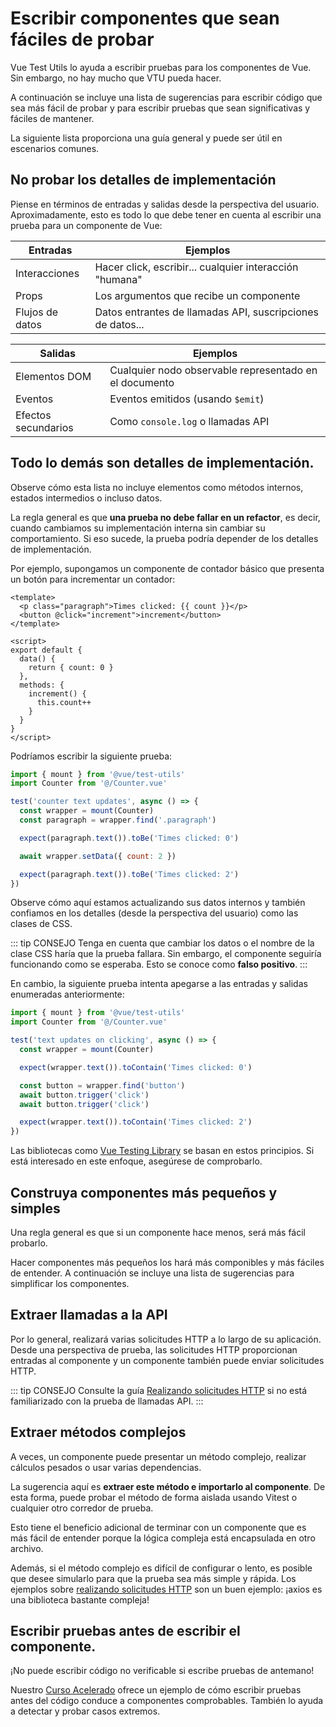 # Escribir componentes que sean fáciles de probar

Vue Test Utils lo ayuda a escribir pruebas para los componentes de Vue. Sin embargo, no hay mucho que VTU pueda hacer.

A continuación se incluye una lista de sugerencias para escribir código que sea más fácil de probar y para escribir pruebas que sean significativas y fáciles de mantener.

La siguiente lista proporciona una guía general y puede ser útil en escenarios comunes.

## No probar los detalles de implementación

Piense en términos de entradas y salidas desde la perspectiva del usuario. Aproximadamente, esto es todo lo que debe tener en cuenta al escribir una prueba para un componente de Vue:

| Entradas        | Ejemplos                                                  |
| ----------------| ----------------------------------------------------------|
| Interacciones   | Hacer click, escribir... cualquier interacción "humana"   |
| Props           | Los argumentos que recibe un componente                   |
| Flujos de datos | Datos entrantes de llamadas API, suscripciones de datos...|
 
| Salidas             | Ejemplos                                              |
| --------------------| ------------------------------------------------------|
| Elementos DOM       | Cualquier nodo observable representado en el documento|
| Eventos             | Eventos emitidos (usando `$emit`)                     |
| Efectos secundarios | Como `console.log` o llamadas API                     | 

## Todo lo demás son detalles de implementación.

Observe cómo esta lista no incluye elementos como métodos internos, estados intermedios o incluso datos.
 
La regla general es que **una prueba no debe fallar en un refactor**, es decir, cuando cambiamos su implementación interna sin cambiar su comportamiento. Si eso sucede, la prueba podría depender de los detalles de implementación.

Por ejemplo, supongamos un componente de contador básico que presenta un botón para incrementar un contador:

```vue
<template>
  <p class="paragraph">Times clicked: {{ count }}</p>
  <button @click="increment">increment</button>
</template>

<script>
export default {
  data() {
    return { count: 0 }
  },
  methods: {
    increment() {
      this.count++
    }
  }
}
</script>
```
Podríamos escribir la siguiente prueba:
```js
import { mount } from '@vue/test-utils'
import Counter from '@/Counter.vue'

test('counter text updates', async () => {
  const wrapper = mount(Counter)
  const paragraph = wrapper.find('.paragraph')

  expect(paragraph.text()).toBe('Times clicked: 0')

  await wrapper.setData({ count: 2 })

  expect(paragraph.text()).toBe('Times clicked: 2')
})
```
Observe cómo aquí estamos actualizando sus datos internos y también confiamos en los detalles (desde la perspectiva del usuario) como las clases de CSS.

::: tip CONSEJO
Tenga en cuenta que cambiar los datos o el nombre de la clase CSS haría que la prueba fallara. Sin embargo, el componente seguiría funcionando como se esperaba. Esto se conoce como **falso positivo**.
:::

En cambio, la siguiente prueba intenta apegarse a las entradas y salidas enumeradas anteriormente:
```js
import { mount } from '@vue/test-utils'
import Counter from '@/Counter.vue'

test('text updates on clicking', async () => {
  const wrapper = mount(Counter)

  expect(wrapper.text()).toContain('Times clicked: 0')

  const button = wrapper.find('button')
  await button.trigger('click')
  await button.trigger('click')

  expect(wrapper.text()).toContain('Times clicked: 2')
})
```
Las bibliotecas como [Vue Testing Library](https://github.com/testing-library/vue-testing-library/) se basan en estos principios. Si está interesado en este enfoque, asegúrese de comprobarlo.

## Construya componentes más pequeños y simples

Una regla general es que si un componente hace menos, será más fácil probarlo.

Hacer componentes más pequeños los hará más componibles y más fáciles de entender. A continuación se incluye una lista de sugerencias para simplificar los componentes.

## Extraer llamadas a la API

Por lo general, realizará varias solicitudes HTTP a lo largo de su aplicación. Desde una perspectiva de prueba, las solicitudes HTTP proporcionan entradas al componente y un componente también puede enviar solicitudes HTTP.

::: tip CONSEJO
Consulte la guía [Realizando solicitudes HTTP](../vue-test-utils-en-profundidad/solicitudes-http.html) si no está familiarizado con la prueba de llamadas API.
:::

## Extraer métodos complejos

A veces, un componente puede presentar un método complejo, realizar cálculos pesados o usar varias dependencias.

La sugerencia aquí es **extraer este método e importarlo al componente**. De esta forma, puede probar el método de forma aislada usando Vitest o cualquier otro corredor de prueba.

Esto tiene el beneficio adicional de terminar con un componente que es más fácil de entender porque la lógica compleja está encapsulada en otro archivo.

Además, si el método complejo es difícil de configurar o lento, es posible que desee simularlo para que la prueba sea más simple y rápida. Los ejemplos sobre [realizando solicitudes HTTP](../vue-test-utils-en-profundidad/solicitudes-http.html) son un buen ejemplo: ¡axios es una biblioteca bastante compleja!

## Escribir pruebas antes de escribir el componente.

¡No puede escribir código no verificable si escribe pruebas de antemano!

Nuestro [Curso Acelerado](../esencial/un-curso-acelerado.html) ofrece un ejemplo de cómo escribir pruebas antes del código conduce a componentes comprobables. También lo ayuda a detectar y probar casos extremos.
